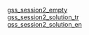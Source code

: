 <a href="https://docs.google.com/spreadsheets/d/1LGGObnpp6FPgnVelf5tRAbp-avM7jMPw_CCPexlzruw/edit?usp=sharing">gss_session2_empty</a>
<br>
<a href="https://docs.google.com/spreadsheets/d/1AWZh3r6R2nLY9Qt0sVyD6a9XUsbKvRXF7gPMS22pXrQ/edit?usp=sharing">gss_session2_solution_tr</a>
<br>
<a href="">gss_session2_solution_en</a>
